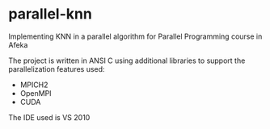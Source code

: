# parallel-knn
Implementing KNN in a parallel algorithm for Parallel Programming course in Afeka

The project is written in ANSI C using additional libraries to support the parallelization features used:
- MPICH2
- OpenMPI
- CUDA

The IDE used is VS 2010
